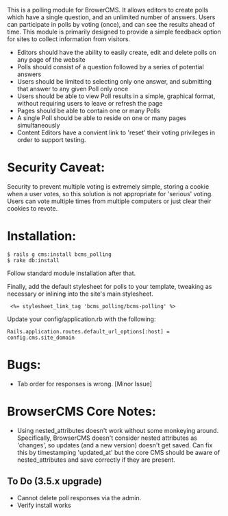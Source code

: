 This is a polling module for BrowerCMS. It allows editors to create polls which have a single question, and an unlimited number of answers.
Users can participate in polls by voting (once), and can see the results ahead of time. This module is primarily designed to
provide a simple feedback option for sites to collect information from visitors.

* Editors should have the ability to easily create, edit and delete polls on any page of
the website
* Polls should consist of a question followed by a series of potential answers
* Users should be limited to selecting only one answer, and submitting that answer to any 
given Poll only once 
* Users should be able to view Poll results in a simple, graphical format, without requiring 
users to leave or refresh the page 
* Pages should be able to contain one or many Polls 
* A single Poll should be able to reside on one or many pages simultaneously 
* Content Editors have a convient link to 'reset' their voting privileges in order to support testing.

Security Caveat:
=====
Security to prevent multiple voting is extremely simple, storing a cookie when a user votes, so this solution is not appropriate for 'serious' voting. Users can
vote multiple times from multiple computers or just clear their cookies to revote.

Installation:
=============

    $ rails g cms:install bcms_polling
	$ rake db:install

 Follow standard module installation after that.

 Finally, add the default stylesheet for polls to your template, tweaking as necessary or inlining into the site's main stylesheet.

     <%= stylesheet_link_tag 'bcms_polling/bcms-polling' %>

Update your config/application.rb with the following:

	Rails.application.routes.default_url_options[:host] = config.cms.site_domain


Bugs:
====
* Tab order for responses is wrong.  [Minor Issue]

BrowserCMS Core Notes:
================
* Using nested_attributes doesn't work without some monkeying around. Specifically, BrowserCMS doesn't consider nested attributes as 'changes', so updates (and a new version) doesn't get saved. Can fix this by timestamping 'updated_at' but the core CMS should be aware of nested_attributes and save correctly if they are present.

## To Do (3.5.x upgrade)

* Cannot delete poll responses via the admin.
* Verify install works

